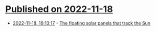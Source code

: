 # [Published on 2022-11-18](index.md)

* [2022-11-18, 16:13:17](https://news.ycombinator.com/item?id=33656823) - [The floating solar panels that track the Sun](https://www.bbc.com/future/article/20221116-the-floating-solar-panels-that-track-the-sun)

